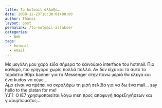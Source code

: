 ```yaml
---
title: To hotmail άλλαξε…
date: 2008-12-23T18:30:01+00:00
author: Thanos
layout: post
permalink: /to-hotmail-allakse/
categories:
  - Web
tags:
  - hotmail
  - email
---
```

Με μεγάλη μου χαρά είδα σήμερα το καινούριο interface του hotmail. Πιο καθαρό, πιο γρήγορο χωρίς πολλά πολλά. Αν δεν είχε και το αυτό το τεράστιο 90px banner για το Messenger στην πάνω μεριά θα έλεγα και ένα kudos να ούμε…  
Αμα είναι να πρέπει να σκρολάρω τη μισή σελίδα για να δω ένα mail… say hello to the platan for me!  
Υ.Γ1: Ο ΙΕ7 χρησιμοποιείται λόγω msn προς αποφυγή παρεξηγήσεων και γιαουρτώματος….  

